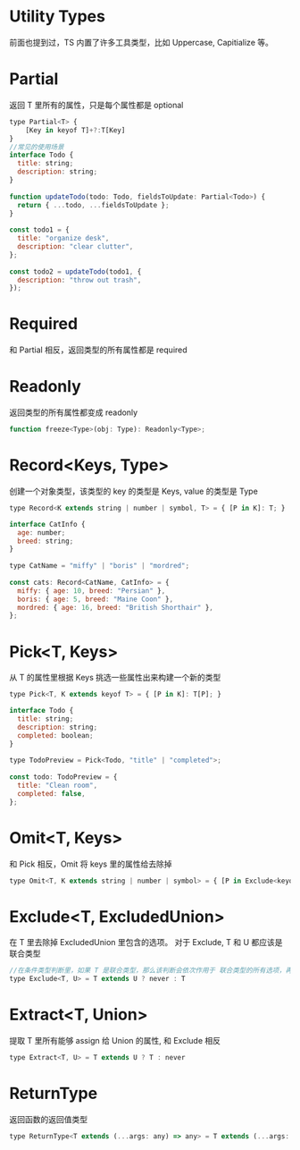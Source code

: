 # Utility Types
前面也提到过，TS 内置了许多工具类型，比如 Uppercase<T>, Capitialize<T> 等。

# Partial<T>
返回 T 里所有的属性，只是每个属性都是 optional
```js
type Partial<T> {
    [Key in keyof T]+?:T[Key]
}
//常见的使用场景
interface Todo {
  title: string;
  description: string;
}
 
function updateTodo(todo: Todo, fieldsToUpdate: Partial<Todo>) {
  return { ...todo, ...fieldsToUpdate };
}
 
const todo1 = {
  title: "organize desk",
  description: "clear clutter",
};
 
const todo2 = updateTodo(todo1, {
  description: "throw out trash",
});
```

# Required<T>
和 Partial<T> 相反，返回类型的所有属性都是 required

# Readonly<T>
返回类型的所有属性都变成 readonly
```js
function freeze<Type>(obj: Type): Readonly<Type>;
```
# Record<Keys, Type>
创建一个对象类型，该类型的 key 的类型是 Keys, value 的类型是 Type
```js
type Record<K extends string | number | symbol, T> = { [P in K]: T; }

interface CatInfo {
  age: number;
  breed: string;
}
 
type CatName = "miffy" | "boris" | "mordred";
 
const cats: Record<CatName, CatInfo> = {
  miffy: { age: 10, breed: "Persian" },
  boris: { age: 5, breed: "Maine Coon" },
  mordred: { age: 16, breed: "British Shorthair" },
};
```
# Pick<T, Keys>
从 T 的属性里根据 Keys 挑选一些属性出来构建一个新的类型
```js
type Pick<T, K extends keyof T> = { [P in K]: T[P]; }

interface Todo {
  title: string;
  description: string;
  completed: boolean;
}
 
type TodoPreview = Pick<Todo, "title" | "completed">;
 
const todo: TodoPreview = {
  title: "Clean room",
  completed: false,
};
```
# Omit<T, Keys>
和 Pick 相反，Omit 将 keys 里的属性给去除掉
```js
type Omit<T, K extends string | number | symbol> = { [P in Exclude<keyof T, K>]: T[P]; }
```
# Exclude<T, ExcludedUnion>
在 T 里去除掉 ExcludedUnion 里包含的选项。 对于 Exclude, T 和 U 都应该是 联合类型
```js
//在条件类型判断里，如果 T 是联合类型，那么该判断会依次作用于 联合类型的所有选项，再将最后的结果合并
type Exclude<T, U> = T extends U ? never : T
```
# Extract<T, Union>
提取 T 里所有能够 assign 给 Union 的属性, 和 Exclude 相反
```js
type Extract<T, U> = T extends U ? T : never
```
# ReturnType<T>
返回函数的返回值类型
```js
type ReturnType<T extends (...args: any) => any> = T extends (...args: any) => infer R ? R : any
```
